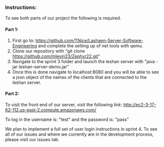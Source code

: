 ### Instructions:

To see both parts of our project the following is required.
#### Part 1:
 1. First go to: https://github.com/TNice/Lashaen-Server-Software-Engineering and complete the setting up of net tools with qemu.
 2. Clone our repository with "git clone https://github.com/mlevin23/Zephyr22.git"
 3. Navigate to the sprint 3 folder and launch the leshan server with "java -jar leshan-server-demo.jar"
 4. Once this is done navigate to localhost:8080 and you will be able to see a json object of the names of the clients that are connected to the leshan server.
 
#### Part 2:
To visit the front end of our server, visit the following link:
http://ec2-3-17-62-112.us-east-2.compute.amazonaws.com/ 

To log in the username is: "test" and the password is: "pass"

We plan to implement a full set of user login instructions in sprint 4. To see all of our issues and where we currently are in the development process, please visit our issues tab.
